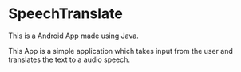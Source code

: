 # SpeechTranslate

This is a Android App made using Java. 

This App is a simple application which takes input from the user and translates the text to a audio 
speech.


